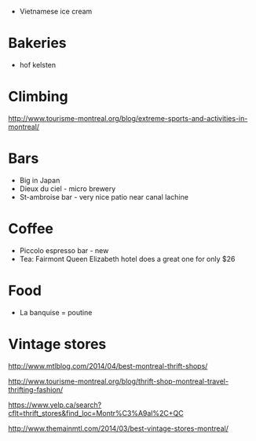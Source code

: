 * Vietnamese ice cream

# Bakeries

* hof kelsten

# Climbing

http://www.tourisme-montreal.org/blog/extreme-sports-and-activities-in-montreal/

# Bars

* Big in Japan
* Dieux du ciel - micro brewery
* St-ambroise bar - very nice patio near canal lachine

# Coffee

* Piccolo espresso bar - new
* Tea: Fairmont Queen Elizabeth hotel does a great one for only $26


# Food

* La banquise = poutine

# Vintage stores

http://www.mtlblog.com/2014/04/best-montreal-thrift-shops/

http://www.tourisme-montreal.org/blog/thrift-shop-montreal-travel-thrifting-fashion/

https://www.yelp.ca/search?cflt=thrift_stores&find_loc=Montr%C3%A9al%2C+QC

http://www.themainmtl.com/2014/03/best-vintage-stores-montreal/
